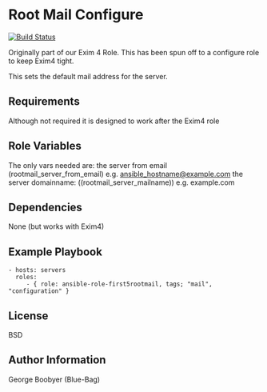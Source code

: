 Root Mail Configure
===================
[![Build Status](https://travis-ci.org/Blue-Bag/ansible-role-first5rootmail.svg?branch=main)](https://travis-ci.org/Blue-Bag/ansible-role-first5rootmail)

Originally part of our Exim 4 Role.
This has been spun off to a configure role to keep Exim4 tight.

This sets the default mail address for the server.

Requirements
------------

Although not required it is designed to work after the Exim4 role

Role Variables
--------------

The only vars needed are:
 the server from email (rootmail_server_from_email) e.g.  ansible_hostname@example.com
 the server domainname:  ((rootmail_server_mailname))  e.g. example.com

Dependencies
------------

None (but works with Exim4)

Example Playbook
----------------



    - hosts: servers
      roles:
         - { role: ansible-role-first5rootmail, tags; "mail", "configuration" }

License
-------

BSD

Author Information
------------------

George Boobyer (Blue-Bag)
